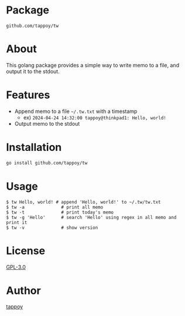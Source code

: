 # Package
`github.com/tappoy/tw`

# About
This golang package provides a simple way to write memo to a file, and output it to the stdout.

# Features
- Append memo to a file `~/.tw.txt` with a timestamp
  - ex) `2024-04-24 14:32:00 tappoy@thinkpad1: Hello, world!`
- Output memo to the stdout

# Installation
```bash
go install github.com/tappoy/tw
```

# Usage
```
$ tw Hello, world! # append 'Hello, world!' to ~/.tw/tw.txt
$ tw -a              # print all memo
$ tw -t              # print today's memo
$ tw -g 'Hello'      # search 'Hello' using regex in all memo and print it
$ tw -v              # show version
```

# License
[GPL-3.0](LICENSE)

# Author
[tappoy](https://github.com/tappoy)
